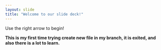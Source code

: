 ```yaml
---
layout: slide
title: "Welcome to our slide deck!"
---
```


Use the right arrow to begin!

**This is my first time trying create new file in my branch, it is exited, and also there is a lot to learn.**
